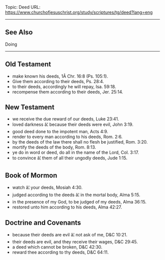 Topic: Deed
URL: https://www.churchofjesuschrist.org/study/scriptures/tg/deed?lang=eng

---

## See Also

Doing

---

## Old Testament

- make known his deeds, 1Â Chr. 16:8 (Ps. 105:1).
- Give them according to their deeds, Ps. 28:4.
- to their deeds, accordingly he will repay, Isa. 59:18.
- recompense them according to their deeds, Jer. 25:14.

## New Testament

- we receive the due reward of our deeds, Luke 23:41.
- loved darkness â¦ because their deeds were evil, John 3:19.
- good deed done to the impotent man, Acts 4:9.
- render to every man according to his deeds, Rom. 2:6.
- by the deeds of the law there shall no flesh be justified, Rom. 3:20.
- mortify the deeds of the body, Rom. 8:13.
- ye do in word or deed, do all in the name of the Lord, Col. 3:17.
- to convince â¦ them of all their ungodly deeds, Jude 1:15.

## Book of Mormon

- watch â¦ your deeds, Mosiah 4:30.
- judged according to the deeds â¦ in the mortal body, Alma 5:15.
- in the presence of my God, to be judged of my deeds, Alma 36:15.
- restored unto him according to his deeds, Alma 42:27.

## Doctrine and Covenants

- because their deeds are evil â¦ not ask of me, D&C 10:21.
- their deeds are evil, and they receive their wages, D&C 29:45.
- a deed which cannot be broken, D&C 42:30.
- reward thee according to thy deeds, D&C 64:11.

